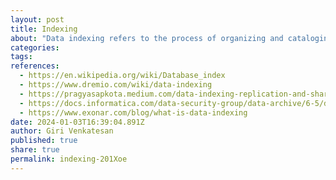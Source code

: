 ```yaml
---
layout: post
title: Indexing
about: "Data indexing refers to the process of organizing and cataloging data so that it can be quickly retrieved and analyzed. This technique creates a sort of roadmap that lists the location of data on a disk, making it easier to access and retrieve specific data when necessary. It is an essential technique for managing large volumes of data and is particularly important when it comes to processing analytical queries."
categories:
tags:
references:
  - https://en.wikipedia.org/wiki/Database_index
  - https://www.dremio.com/wiki/data-indexing
  - https://pragyasapkota.medium.com/data-indexing-replication-and-sharding-basic-concepts-7376db7f245a
  - https://docs.informatica.com/data-security-group/data-archive/6-5/data-vault-administrator-guide/data-vault-administration/data-indexing.html
  - https://www.exonar.com/blog/what-is-data-indexing
date: 2024-01-03T16:39:04.891Z
author: Giri Venkatesan
published: true
share: true
permalink: indexing-201Xoe
---
```

